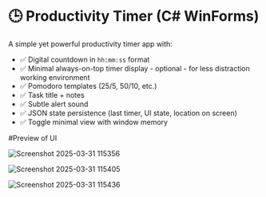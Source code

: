 # 🕒 Productivity Timer (C# WinForms)

A simple yet powerful productivity timer app with:

- ✅ Digital countdown in `hh:mm:ss` format
- ✅ Minimal always-on-top timer display - optional - for less distraction working environment
- ✅ Pomodoro templates (25/5, 50/10, etc.)
- ✅ Task title + notes
- ✅ Subtle alert sound
- ✅ JSON state persistence (last timer, UI state, location on screen)
- ✅ Toggle minimal view with window memory

#Preview of UI

![Screenshot 2025-03-31 115356](https://github.com/user-attachments/assets/9c8de88e-30a0-4d6a-be13-047e970ec8c3)

![Screenshot 2025-03-31 115405](https://github.com/user-attachments/assets/695f79b5-bf93-4064-836b-5648ea455cf9)

![Screenshot 2025-03-31 115436](https://github.com/user-attachments/assets/eddebcb5-f7f1-4e65-93d9-e2fa6e71a1fd)

